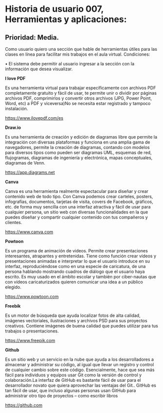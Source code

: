 # Historia de usuario 007, Herramientas y aplicaciones:

## Prioridad: Media.

Como usuario quiero una sección que hable de herramientas útiles para las clases en línea para facilitar mis trabajos en el aula virtual.
Condiciones:

•	El sistema debe permitir al usuario ingresar a la sección con la información que desea visualizar.

**I love PDF**

Es una herramienta virtual para trabajar específicamente con archivos PDF completamente gratuito y fácil de usar, te permite unir o dividir por páginas archivos PDF, comprimirlos y convertir otros archivos (JPG, Power Point, Word, etc) a PDF y viceversa)No se necesita estar registrado y tampoco instalación.

https://www.ilovepdf.com/es

**Draw.io**

Es una herramienta de creación y edición de diagramas libre que permite la integración con diversas plataformas y 
funciona en una amplia gama de navegadores, permite la creación de diagramas, contando con modelos para diversos tipos como pueden 
ser diagramas UML, esquemas de red, flujogramas, diagramas de ingeniería y electrónica, mapas conceptuales, diagramas de Venn. 

https://app.diagrams.net

**Canva**

Canva es una herramienta realmente espectacular para diseñar y crear contenido web de todo tipo. Con Canva podemos crear carteles, 
posters, infografías, documentos, tarjetas de visita, covers de Facebook, gráficos, etc. de forma muy sencilla con una interfaz atractiva y 
fácil de usar para cualquier persona, un sitio web con diversas funcionalidades en la que puedes diseñar y compartir cualquier contenido con tus compañeros y clientes.

https://www.canva.com

**Powtoon**

Es un programa de animación de videos. Permite crear presentaciones interesantes, atrapantes y entretenidas.
Tiene como función crear vídeos y presentaciones animadas e interpretar lo que el usuario introduce en su interfaz, reproduciéndose como 
en una especie de caricatura, de una persona hablando mostrando cuadros de diálogo que el usuario haya escrito. Es muy usado en el ámbito escolar y también por ciber-nautas que con vídeos caricaturizados quieren comunicar una idea a un público elegido.

https://www.powtoon.com

**Freebik**

Es un motor de búsqueda que ayuda localizar fotos de alta calidad, imágenes vectoriales, ilustraciones y archivos PSD para sus proyectos creativos. 
Contiene imágenes de buena calidad que puedes utilizar para tus trabajos o presentaciones.

https://www.freepik.com

**Github**

Es un sitio web y un servicio en la nube que ayuda a los desarrolladores a almacenar y administrar su código, al igual que llevar un registro y control de cualquier cambio sobre este código. Esencialmente, hace que sea más fácil para individuos y equipos usar Git como la versión de control y colaboración.La interfaz de GitHub es bastante fácil de usar para el desarrollador novato que quiera aprovechar las ventajas del Git..
GitHub es tan fácil de usar, que incluso algunas personas usan GitHub para administrar otro tipo de proyectos – como escribir libros

https://github.com

